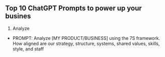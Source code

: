 ## Top 10 ChatGPT Prompts to power up your busines

1. Analyze
  * PROMPT: Analyze [MY PRODUCT/BUSINESS] using the 7S framework. How aligned are our strategy, structure, systems, shared values, skills, style, and staff
